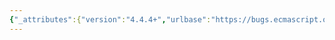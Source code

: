 ```yaml
---
{"_attributes":{"version":"4.4.4+","urlbase":"https://bugs.ecmascript.org/","maintainer":"dherman@mozilla.com"},"bug":{"bug_id":1645,"creation_ts":"2013-07-30 22:57:00 -0700","short_desc":"11.1.4.*: misc typos","delta_ts":"2013-08-23 08:22:03 -0700","product":"Draft for 6th Edition","component":"editorial issue","version":"Rev 16: July 15, 2013 Draft","rep_platform":"All","op_sys":"All","bug_status":"RESOLVED","resolution":"FIXED","priority":"Normal","bug_severity":"minor","everconfirmed":true,"reporter":{"uid":"jmdyck","name":"Michael Dyck"},"assigned_to":{"uid":"allen","name":"Allen Wirfs-Brock"},"long_desc":[{"commentid":4619,"comment_count":0,"who":{"uid":"jmdyck","name":"Michael Dyck"},"bug_when":"2013-07-30 22:57:14 -0700","thetext":"11.1.4.1 / Runtime Semantics: Array Accumulation / group 1 / step 6\n    Assert:created is true.\n\nAfter colon, insert space.\nAlso, the colon is italic, should be upright.\n\n---\n\n11.1.4.2 / Runtime Semantics: ComprehensionEvaluation / group 3 / step 4.{e,h}\n    e. Let putStatus be the result of Put(O, ToString(len), value, true).\n    h. Let putStatus be the result of Put(O, \"length\", len, true).\n\n'O' is not defined.\ns|O|accumulator| ?\n\n---\n\n11.1.4.2 / Runtime Semantics: QualifierEvaluation / group 1 / step 10.k\n    Let /status/ be the result of performing Binding Initialisation for\n    /ForBinding/ passing /value/ and /environment/ as the arguments.\n\n'value' and 'environment' are not defined.\ns|value|nextValue| ?\ns|environment|forEnv| ?\n\n---\n\n11.1.4.2 / Runtime Semantics: QualifierEvaluation / group 2 / production\n    ComprehensionFor : if ( AssignmentExpression )\n\ns|For|If|\n\n---\n\n11.1.4.2 / Runtime Semantics: QualifierEvaluation / group 2 / step 5\n    If exprValue is true, then\n\n'exprValue' is not defined.\ns|exprValue|boolValue|\n\n---\n\n11.1.4.2 / Runtime Semantics: Evaluation / group 1 / step 2\n    Let status be the result of performing ComprehensionEvaluation for\n    /Compression/ with argument /array/.\n\ns|Compression|Comprehension|"},{"commentid":4799,"comment_count":1,"who":{"uid":"allen","name":"Allen Wirfs-Brock"},"bug_when":"2013-08-07 13:36:09 -0700","thetext":"fixed in rev 17 editor's draft"},{"commentid":5029,"comment_count":2,"who":{"uid":"allen","name":"Allen Wirfs-Brock"},"bug_when":"2013-08-23 08:22:03 -0700","thetext":"fixed in rev17, August 23, 2013 draft"}]}}
---
```

